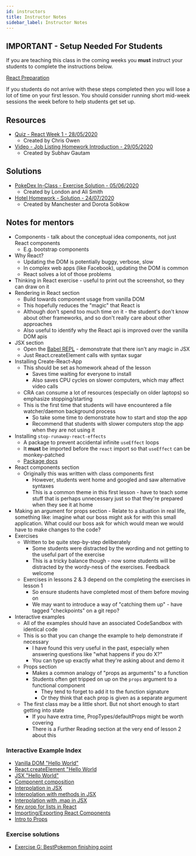 ```yaml
---
id: instructors
title: Instructor Notes
sidebar_label: Instructor Notes
---
```


## IMPORTANT - Setup Needed For Students

If you are teaching this class in the coming weeks you **must** instruct your students to complete the instructions below.

[React Preparation](../prep)

If you students do not arrive with these steps completed then you will lose a lot of time on your first lesson. You should consider running short mid-week sessions the week before to help students get set up.

## Resources

- [Quiz - React Week 1 - 28/05/2020](https://docs.google.com/forms/d/e/1FAIpQLScF624jfjHCVzrqfu9sR-MWYyaZD3vRGHz3pDjUgbfyJ4vq_A/viewform)
  - Created by Chris Owen
- [Video - Job Listing Homework Introduction - 29/05/2020](https://youtu.be/-wLrSkSABzQ)
  - Created by Subhav Gautam

## Solutions

- [PokeDex In-Class - Exercise Solution - 05/06/2020](https://github.com/CodeYourFuture/pokedex-solution)
  - Created by London and Ali Smith
- [Hotel Homework - Solution - 24/07/2020](https://github.com/CodeYourFuture/Hotel-React-solution)
  - Created by Manchester and Dorota Sobkow

## Notes for mentors

- Components - talk about the conceptual idea components, not just React components
  - E.g. bootstrap components
- Why React?
  - Updating the DOM is potentially buggy, verbose, slow
  - In complex web apps (like Facebook), updating the DOM is common
  - React solves a lot of those problems
- Thinking in React exercise - useful to print out the screenshot, so they can draw on it
- Rendering in React section
  - Build towards component usage from vanilla DOM
  - This hopefully reduces the "magic" that React is
  - Although don't spend too much time on it - the student's don't know about other frameworks, and so don't really care about other approaches
  - Also useful to identify why the React api is improved over the vanilla DOM apis
- JSX section
  - Open the [Babel REPL](https://babeljs.io/repl/) - demonstrate that there isn't any magic in JSX
  - Just React.createElement calls with syntax sugar
- Installing Create-React-App
  - This should be set as homework ahead of the lesson
    - Saves time waiting for everyone to install
    - Also saves CPU cycles on slower computers, which may affect video calls
  - CRA can consume a lot of resources (especially on older laptops) so emphasize stopping/starting
  - This is the first time that students will have encountered a file watcher/daemon background process
    - So take some time to demonstrate how to start and stop the app
    - Recommend that students with slower computers stop the app when they are not using it
- Installing `stop-runaway-react-effects`
  - A package to prevent accidental infinite `useEffect` loops
  - It **must** be imported before the `react` import so that `useEffect` can be monkey-patched
  - [Package docs](https://github.com/kentcdodds/stop-runaway-react-effects)
- React components section
  - Originally this was written with class components first
    - However, students went home and googled and saw alternative syntaxes
    - This is a common theme in this first lesson - have to teach some stuff that is perhaps unnecessary just so that they're prepared when they see it at home
- Making an argument for props section - Relate to a situation in real life, something like: imagine what our boss might ask for with this small application. What could our boss ask for which would mean we would have to make changes to the code?
- Exercises
  - Written to be quite step-by-step deliberately
    - Some students were distracted by the wording and not getting to the useful part of the exercise
    - This is a tricky balance though - now some students will be distracted by the wordy-ness of the exercises. Feedback welcome
  - Exercises in lessons 2 & 3 depend on the completing the exercises in lesson 1
    - So ensure students have completed most of them before moving on
    - We may want to introduce a way of "catching them up" - have tagged "checkpoints" on a git repo?
- Interactive examples
  - All of the examples should have an associated CodeSandbox with identical code
  - This is so that you can change the example to help demonstrate if necessary
    - I have found this very useful in the past, especially when answering questions like "what happens if you do X?"
    - You can type up exactly what they're asking about and demo it
  - Props section
    - Makes a common analogy of "props as arguments" to a function
    - Students often get tripped on up on the `props` argument to a functional component
      - They tend to forget to add it to the function signature
      - Or they think that each prop is given as a separate argument
  - The first class may be a little short. But not short enough to start getting into state
    - If you have extra time, PropTypes/defaultProps might be worth covering
    - There is a Further Reading section at the very end of lesson 2 about this

### Interactive Example Index

- [Vanilla DOM "Hello World"](http://jsbin.com/motorexehu/edit?html,output)
- [React.createElement "Hello World](http://jsbin.com/recegadexu/edit?html,output)
- [JSX "Hello World"](http://jsbin.com/gekahexige/edit?html,output)
- [Component composition](https://codesandbox.io/s/0x4wonqn00)
- [Interpolation in JSX](https://codesandbox.io/s/l910pqnjql)
- [Interpolation with methods in JSX](https://codesandbox.io/s/nw29kzx744)
- [Interpolation with .map in JSX](https://codesandbox.io/s/7mw0mw3qx0)
- [Key prop for lists in React](https://codesandbox.io/s/pwp8ox4kn0)
- [Importing/Exporting React Components](https://codesandbox.io/s/1z6xozl81l)
- [Intro to Props](https://codesandbox.io/s/vmjy0o91m7)

### Exercise solutions

- [Exercise G: BestPokemon finishing point](https://codesandbox.io/s/bestpokemon-component-exercise-finishing-point-u12ke)
